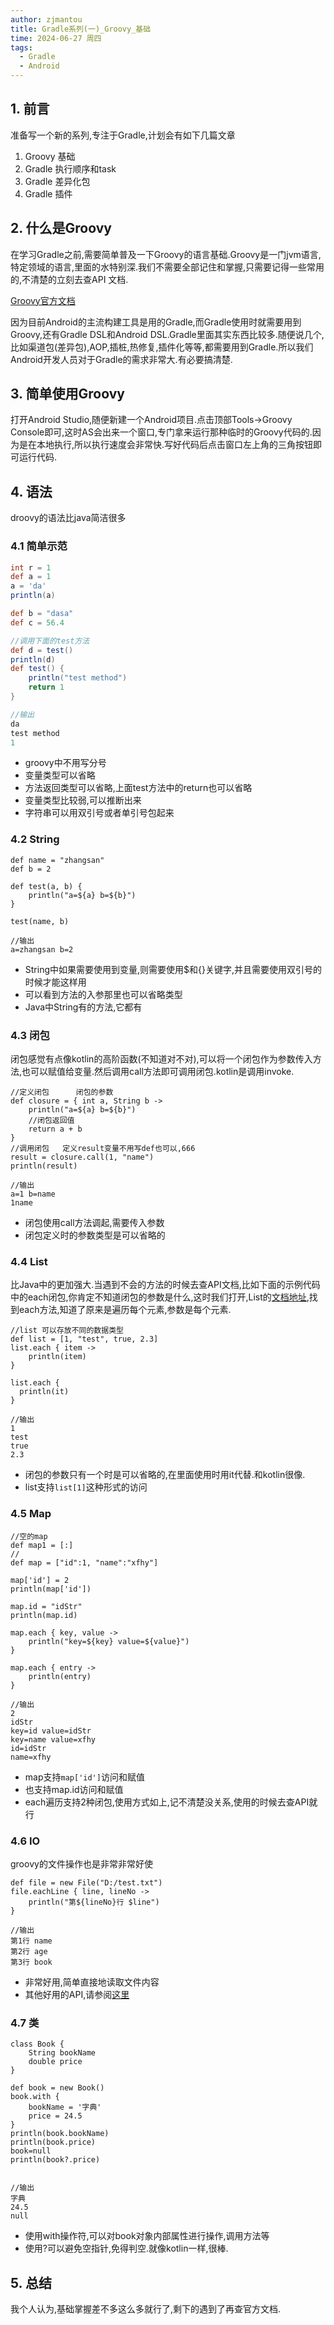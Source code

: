 ```yaml
---
author: zjmantou
title: Gradle系列(一)_Groovy_基础
time: 2024-06-27 周四
tags:
  - Gradle
  - Android
---
```


## 1. 前言

准备写一个新的系列,专注于Gradle,计划会有如下几篇文章

1. Groovy 基础
2. Gradle 执行顺序和task
3. Gradle 差异化包
4. Gradle 插件

## 2. 什么是Groovy

在学习Gradle之前,需要简单普及一下Groovy的语言基础.Groovy是一门jvm语言,特定领域的语言,里面的水特别深.我们不需要全部记住和掌握,只需要记得一些常用的,不清楚的立刻去查API 文档.

[Groovy官方文档](http://docs.groovy-lang.org/latest/html/groovy-jdk/index-all.html)

因为目前Android的主流构建工具是用的Gradle,而Gradle使用时就需要用到Groovy,还有Gradle DSL和Android DSL.Gradle里面其实东西比较多.随便说几个,比如渠道包(差异包),AOP,插桩,热修复,插件化等等,都需要用到Gradle.所以我们Android开发人员对于Gradle的需求非常大.有必要搞清楚.

## 3. 简单使用Groovy

打开Android Studio,随便新建一个Android项目.点击顶部Tools->Groovy Console即可,这时AS会出来一个窗口,专门拿来运行那种临时的Groovy代码的.因为是在本地执行,所以执行速度会非常快.写好代码后点击窗口左上角的三角按钮即可运行代码.

## 4. 语法

droovy的语法比java简洁很多

### 4.1 简单示范

```groovy
int r = 1
def a = 1
a = 'da'
println(a)

def b = "dasa"
def c = 56.4

//调用下面的test方法
def d = test()
println(d)
def test() {
    println("test method")
    return 1
}

//输出
da
test method
1
```

- groovy中不用写分号
- 变量类型可以省略
- 方法返回类型可以省略,上面test方法中的return也可以省略
- 变量类型比较弱,可以推断出来
- 字符串可以用双引号或者单引号包起来

### 4.2 String

```
def name = "zhangsan"
def b = 2

def test(a, b) {
    println("a=${a} b=${b}")
}

test(name, b)

//输出
a=zhangsan b=2
```

- String中如果需要使用到变量,则需要使用$和{}关键字,并且需要使用双引号的时候才能这样用
- 可以看到方法的入参那里也可以省略类型
- Java中String有的方法,它都有

### 4.3 闭包

闭包感觉有点像kotlin的高阶函数(不知道对不对),可以将一个闭包作为参数传入方法,也可以赋值给变量.然后调用call方法即可调用闭包.kotlin是调用invoke.

```
//定义闭包      闭包的参数
def closure = { int a, String b ->
    println("a=${a} b=${b}")
    //闭包返回值
    return a + b
}
//调用闭包   定义result变量不用写def也可以,666
result = closure.call(1, "name")
println(result)

//输出
a=1 b=name
1name
```

- 闭包使用call方法调起,需要传入参数
- 闭包定义时的参数类型是可以省略的

### 4.4 List

比Java中的更加强大.当遇到不会的方法的时候去查API文档,比如下面的示例代码中的each闭包,你肯定不知道闭包的参数是什么,这时我们打开,List的[文档地址](http://docs.groovy-lang.org/latest/html/groovy-jdk/java/util/List.html),找到each方法,知道了原来是遍历每个元素,参数是每个元素.

```
//list 可以存放不同的数据类型
def list = [1, "test", true, 2.3]
list.each { item ->
    println(item)
}

list.each {
  println(it)
}

//输出
1
test
true
2.3
```

- 闭包的参数只有一个时是可以省略的,在里面使用时用it代替.和kotlin很像.
- list支持`list[1]`这种形式的访问


### 4.5 Map

```
//空的map
def map1 = [:]
//
def map = ["id":1, "name":"xfhy"]

map['id'] = 2
println(map['id'])

map.id = "idStr"
println(map.id)

map.each { key, value ->
    println("key=${key} value=${value}")
}

map.each { entry ->
    println(entry)
}

//输出
2
idStr
key=id value=idStr
key=name value=xfhy
id=idStr
name=xfhy
```

- map支持`map['id']`访问和赋值
- 也支持map.id访问和赋值
- each遍历支持2种闭包,使用方式如上,记不清楚没关系,使用的时候去查API就行

### 4.6 IO

groovy的文件操作也是非常非常好使

```
def file = new File("D:/test.txt")
file.eachLine { line, lineNo ->
    println("第${lineNo}行 $line")
}

//输出
第1行 name
第2行 age
第3行 book
```
- 非常好用,简单直接地读取文件内容
- 其他好用的API,请参阅[这里](http://docs.groovy-lang.org/latest/html/groovy-jdk/java/io/File.html)

### 4.7 类

```
class Book {
    String bookName
    double price
}

def book = new Book()
book.with {
    bookName = '字典'
    price = 24.5
}
println(book.bookName)
println(book.price)
book=null
println(book?.price)


//输出
字典
24.5
null
```

- 使用with操作符,可以对book对象内部属性进行操作,调用方法等
- 使用?可以避免空指针,免得判空.就像kotlin一样,很棒.

## 5. 总结

我个人认为,基础掌握差不多这么多就行了,剩下的遇到了再查官方文档.
